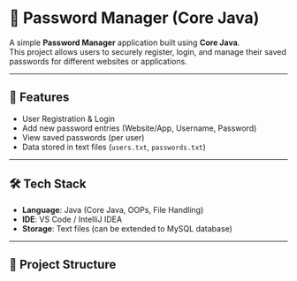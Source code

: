 # 🔐 Password Manager (Core Java)

A simple **Password Manager** application built using **Core Java**.  
This project allows users to securely register, login, and manage their saved passwords for different websites or applications.

---

## 🚀 Features
- User Registration & Login  
- Add new password entries (Website/App, Username, Password)  
- View saved passwords (per user)  
- Data stored in text files (`users.txt`, `passwords.txt`)  

---

## 🛠️ Tech Stack
- **Language**: Java (Core Java, OOPs, File Handling)  
- **IDE**: VS Code / IntelliJ IDEA  
- **Storage**: Text files (can be extended to MySQL database)  

---

## 📂 Project Structure
